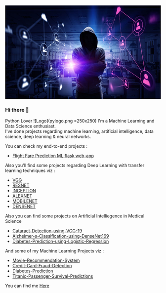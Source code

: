 ![Screenshot](hack1.png)

### Hi there 👋

Python Lover ![Logo](pylogo.png =250x250)
I'm a Machine Learning and Data Science enthusiast.  <br />
I've done projects regarding machine learning, artificial intelligence, data science, deep learning & neural networks.  <br />


You can check my end-to-end projects :
* [Flight Fare Prediction ML flask web-app](https://github.com/Prajwal10031999/Flight-Fare-Prediction-ML-Web-App-With-Deployment)


Also you'll find some projects regarding Deep Learning with transfer learning techniques viz :<br />

* [VGG](https://github.com/Prajwal10031999/Cataract-Detection-using-VGG-19)
* [RESNET](https://github.com/Prajwal10031999/Cats-or-Dogs-Classification-using-CNN-with-RESNET-50)
* [INCEPTION](https://github.com/Prajwal10031999/Dog-Breed-Classification-Using-InceptionV3)
* [ALEXNET](https://github.com/Prajwal10031999/Scene-Prediction-using-CNN-with-AlexNet)
* [MOBILENET](https://github.com/Prajwal10031999/Face-Mask-Detection-Using-MobileNETV2-)
* [DENSENET](https://github.com/Prajwal10031999/Alzheimer-s-Classification-using-DenseNet169)


Also you can find some projects on Artificial Intelliegence in Medical Science
* [Cataract-Detection-using-VGG-19](https://github.com/Prajwal10031999/Cataract-Detection-using-VGG-19)
* [Alzheimer-s-Classification-using-DenseNet169](https://github.com/Prajwal10031999/Alzheimer-s-Classification-using-DenseNet169)
* [Diabetes-Prediction-using-Logistic-Regression](https://github.com/Prajwal10031999/Diabetes-Prediction-using-Logistic-Regression)

And some of my Machine Learning Projects viz :
* [Movie-Recommendation-System](https://github.com/Prajwal10031999/Movie-Recommendation-System-Using-Cosine-Similarity/blob/main/imdb_recommendation_system.py)
* [Credit-Card-Fraud-Detection](https://github.com/Prajwal10031999/Credit-Card-Fraud-Detection-using-Random-Forest)
* [Diabetes-Prediction](https://github.com/Prajwal10031999/Diabetes-Prediction-using-Logistic-Regression)
* [Titanic-Passenger-Survival-Predictions](https://github.com/Prajwal10031999/Titanic-Passenger-Survival-Predictions-using-machine-learning)


You can find me [Here](https://www.linkedin.com/in/prajwal-shegaonkar-b94a23183/)
